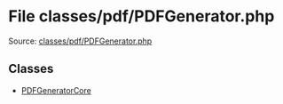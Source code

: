 File classes/pdf/PDFGenerator.php
=========

Source: [classes/pdf/PDFGenerator.php](https://github.com/PrestaShop/PrestaShop/blob/1.6.1.2/classes/pdf/PDFGenerator.php)


Classes
-------

* [PDFGeneratorCore](class.PDFGeneratorCore.md)

